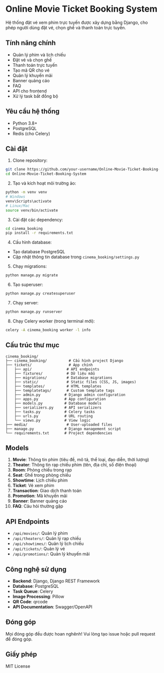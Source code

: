 # Online Movie Ticket Booking System

Hệ thống đặt vé xem phim trực tuyến được xây dựng bằng Django, cho phép người dùng đặt vé, chọn ghế và thanh toán trực tuyến.

## Tính năng chính

- Quản lý phim và lịch chiếu
- Đặt vé và chọn ghế
- Thanh toán trực tuyến
- Tạo mã QR cho vé
- Quản lý khuyến mãi
- Banner quảng cáo
- FAQ
- API cho frontend
- Xử lý task bất đồng bộ

## Yêu cầu hệ thống

- Python 3.8+
- PostgreSQL
- Redis (cho Celery)

## Cài đặt

1. Clone repository:
```bash
git clone https://github.com/your-username/Online-Movie-Ticket-Booking-System.git
cd Online-Movie-Ticket-Booking-System
```

2. Tạo và kích hoạt môi trường ảo:
```bash
python -m venv venv
# Windows
venv\Scripts\activate
# Linux/Mac
source venv/bin/activate
```

3. Cài đặt các dependency:
```bash
cd cinema_booking
pip install -r requirements.txt
```

4. Cấu hình database:
- Tạo database PostgreSQL
- Cập nhật thông tin database trong `cinema_booking/settings.py`

5. Chạy migrations:
```bash
python manage.py migrate
```

6. Tạo superuser:
```bash
python manage.py createsuperuser
```

7. Chạy server:
```bash
python manage.py runserver
```

8. Chạy Celery worker (trong terminal mới):
```bash
celery -A cinema_booking worker -l info
```

## Cấu trúc thư mục

```
cinema_booking/
├── cinema_booking/          # Cấu hình project Django
├── tickets/                 # App chính
│   ├── api/                # API endpoints
│   ├── fixtures/           # Dữ liệu mẫu
│   ├── migrations/         # Database migrations
│   ├── static/             # Static files (CSS, JS, images)
│   ├── templates/          # HTML templates
│   ├── templatetags/       # Custom template tags
│   ├── admin.py           # Django admin configuration
│   ├── apps.py            # App configuration
│   ├── models.py          # Database models
│   ├── serializers.py     # API serializers
│   ├── tasks.py           # Celery tasks
│   ├── urls.py            # URL routing
│   └── views.py           # View logic
├── media/                  # User-uploaded files
├── manage.py              # Django management script
└── requirements.txt       # Project dependencies
```

## Models

1. **Movie**: Thông tin phim (tiêu đề, mô tả, thể loại, đạo diễn, thời lượng)
2. **Theater**: Thông tin rạp chiếu phim (tên, địa chỉ, số điện thoại)
3. **Room**: Phòng chiếu trong rạp
4. **Seat**: Ghế trong phòng chiếu
5. **Showtime**: Lịch chiếu phim
6. **Ticket**: Vé xem phim
7. **Transaction**: Giao dịch thanh toán
8. **Promotion**: Mã khuyến mãi
9. **Banner**: Banner quảng cáo
10. **FAQ**: Câu hỏi thường gặp

## API Endpoints

- `/api/movies/`: Quản lý phim
- `/api/theaters/`: Quản lý rạp chiếu
- `/api/showtimes/`: Quản lý lịch chiếu
- `/api/tickets/`: Quản lý vé
- `/api/promotions/`: Quản lý khuyến mãi

## Công nghệ sử dụng

- **Backend**: Django, Django REST Framework
- **Database**: PostgreSQL
- **Task Queue**: Celery
- **Image Processing**: Pillow
- **QR Code**: qrcode
- **API Documentation**: Swagger/OpenAPI

## Đóng góp

Mọi đóng góp đều được hoan nghênh! Vui lòng tạo issue hoặc pull request để đóng góp.

## Giấy phép

MIT License